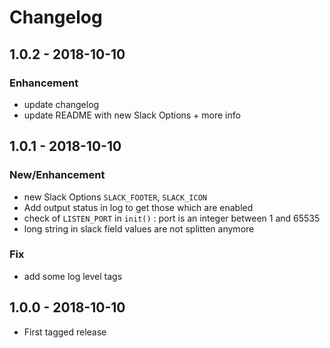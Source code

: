 # Changelog

## 1.0.2 - 2018-10-10
### Enhancement
- update changelog
- update README with new Slack Options + more info 

## 1.0.1 - 2018-10-10
### New/Enhancement
- new Slack Options `SLACK_FOOTER`, `SLACK_ICON`
- Add output status in log to get those which are enabled
- check of `LISTEN_PORT` in `init()` : port is an integer between 1 and 65535
- long string in slack field values are not splitten anymore
### Fix
-  add some log level tags

## 1.0.0 - 2018-10-10
- First tagged release
